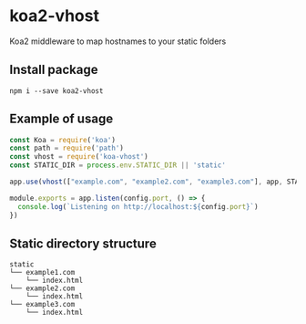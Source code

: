 # koa2-vhost
Koa2 middleware to map hostnames to your static folders

## Install package
`npm i --save koa2-vhost`
## Example of usage
```javascript
const Koa = require('koa')
const path = require('path')
const vhost = require('koa-vhost')
const STATIC_DIR = process.env.STATIC_DIR || 'static'

app.use(vhost(["example.com", "example2.com", "example3.com"], app, STATIC_DIR))

module.exports = app.listen(config.port, () => {
  console.log(`Listening on http://localhost:${config.port}`)
})
```
## Static directory structure
```
static
└── example1.com
    └── index.html
└── example2.com
    └── index.html
└── example3.com
    └── index.html
```
